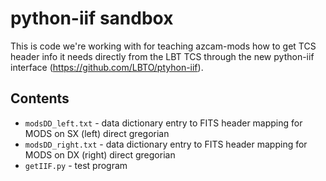 # python-iif sandbox

This is code we're working with for teaching azcam-mods how to get
TCS header info it needs directly from the LBT TCS through the
new python-iif interface (https://github.com/LBTO/ptyhon-iif).

## Contents

 * `modsDD_left.txt` - data dictionary entry to FITS header mapping for MODS on SX (left) direct gregorian
 * `modsDD_right.txt` - data dictionary entry to FITS header mapping for MODS on DX (right) direct gregorian
 * `getIIF.py` - test program

